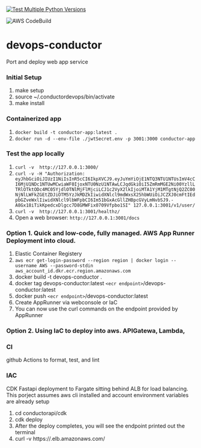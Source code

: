 [![Test Multiple Python Versions](https://github.com/sotc/devops-conductor/actions/workflows/main.yml/badge.svg)](https://github.com/sotc/devops-conductor/actions/workflows/main.yml)

![AWS CodeBuild](https://codebuild.us-west-2.amazonaws.com/badges?uuid=eyJlbmNyeXB0ZWREYXRhIjoiRzZ4UFhOcWRnMWIwek0zYkR6YUdCYmlyVVhaSDNaQnVwdEcyZ1ZDUm40S1VDSzN0RjZwaEJRNTh6aUo0YlJvTHhxa2o3TUFBNEIrY3EyQkQ1d1ArTzlZPSIsIml2UGFyYW1ldGVyU3BlYyI6Im5ZQ3Y0c1N3WHo2ZEdOTkciLCJtYXRlcmlhbFNldFNlcmlhbCI6MX0%3D&branch=main)



# devops-conductor
Port and deploy web app service


### Initial Setup
1. make setup
2. source ~/.conductordevops/bin/activate
3. make install

### Containerized app
1. `docker build -t conductor-app:latest .`
2. `docker run -d --env-file ./jwtSecret.env -p 3001:3000 conductor-app`

### Test the app locally
1. `curl -v  http://127.0.0.1:3000/`
2. ` curl -v -H "Authorization: eyJhbGciOiJIUzI1NiIsInR5cCI6IkpXVCJ9.eyJuYmYiOjE1NTQ3NTU1NTUsImV4cCI6MjU1NDc1NTUwMCwiaWF0IjoxNTU0NzU1NTAwLCJqdGkiOiI5ZmRmMGE2Ni00YzllLTRlOTktODc4MC05YjdlOTNlMjFlMjciLCJ1c2VyX2lkIjoiMTA1YjM1MTgtNjQ2ZC00NjNlLWFkZGEtZDJiOTM5YzJkMDZkIiwidXNlcl9mdWxsX25hbWUiOiJCZXJ0cmFtIEdpbGZveWxlIiwidXNlcl9lbWFpbCI6Im51bGxAcGllZHBpcGVyLmNvbSJ9.-A8Gx18iTikKpedcxDlgcc7D8GMWFix0709Vfpbo1SI" 127.0.0.1:3001/v1/user/ `
3. `curl -v  http://127.0.0.1:3001/healthz/`
4. Open a web browser: `http://127.0.0.1:3001/docs`


### Option 1. Quick and low-code, fully managed. AWS App Runner Deployment into cloud.
1. Elastic Container Registery
2. `aws ecr get-login-password --region region | docker login --username AWS --password-stdin aws_account_id.dkr.ecr.region.amazonaws.com`
3. docker build -t devops-conductor .
4. docker tag devops-conductor:latest `<ecr endpoint>`/devops-conductor:latest
5. docker push `<ecr endpoint>`/devops-conductor:latest
6. Create AppRunner via webconsole or IaC
7. You can now use the curl commands on the endpoint provided by AppRunner

### Option 2. Using IaC to deploy into aws. APIGatewa, Lambda, 
### CI
github Actions to format, test, and lint

### IAC
CDK Fastapi deployment to Fargate sitting behind ALB for load balancing. This porject assumes aws cli installed and account environment variables are already setup
1. cd conductorapi/cdk
2. cdk deploy
3. After the deploy completes, you will see the endpoint printed out the terminal
4. curl -v https://<myendpoint>.elb.amazonaws.com/